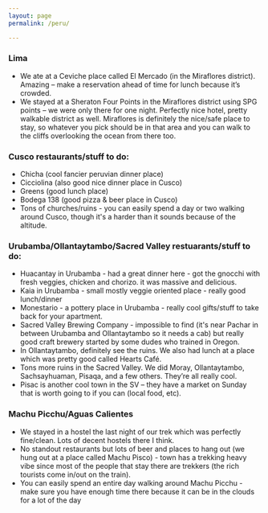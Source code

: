```yaml
---
layout: page
permalink: /peru/

---
```


### Lima
  - We ate at a Ceviche place called El Mercado (in the Miraflores district). Amazing – make a reservation ahead of time for lunch because it’s crowded.
  - We stayed at a Sheraton Four Points in the Miraflores district using SPG points – we were only there for one night. Perfectly nice hotel, pretty walkable district as well. Miraflores is definitely the nice/safe place to stay, so whatever you pick should be in that area and you can walk to the cliffs overlooking the ocean from there too.

### Cusco restaurants/stuff to do:
  - Chicha (cool fancier peruvian dinner place)
  - Cicciolina (also good nice dinner place in Cusco)
  - Greens (good lunch place)
  - Bodega 138 (good pizza & beer place in Cusco)
  - Tons of churches/ruins - you can easily spend a day or two walking around Cusco, though it's a harder than it sounds because of the altitude. 

### Urubamba/Ollantaytambo/Sacred Valley restuarants/stuff to do:
  - Huacantay in Urubamba - had a great dinner here - got the gnocchi with fresh veggies, chicken and chorizo. it was massive and delicious.
  - Kaia in Urubamba - small mostly veggie oriented place - really good lunch/dinner
  - Monestario - a pottery place in Urubamba - really cool gifts/stuff to take back for your apartment. 
  - Sacred Valley Brewing Company - impossible to find (it's near Pachar in between Urubamba and Ollantaytambo so it needs a cab) but really good craft brewery started by some dudes who trained in Oregon.
  - In Ollantaytambo, definitely see the ruins. We also had lunch at a place which was pretty good called Hearts Café.
  - Tons more ruins in the Sacred Valley. We did Moray, Ollantaytambo, Sachsayhuaman, Pisaqa, and a few others. They’re all really cool.
  - Pisac is another cool town in the SV – they have a market on Sunday that is worth going to if you can (local food, etc).

### Machu Picchu/Aguas Calientes
  - We stayed in a hostel the last night of our trek which was perfectly fine/clean. Lots of decent hostels there I think.
  - No standout restaurants but lots of beer and places to hang out (we hung out at a place called Machu Pisco) - town has a trekking heavy vibe since most of the people that stay there are trekkers (the rich tourists come in/out on the train).
  - You can easily spend an entire day walking around Machu Picchu - make sure you have enough time there because it can be in the clouds for  a lot of the day

